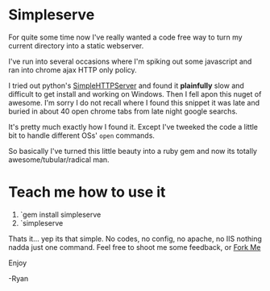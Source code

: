 Simpleserve
===========

For quite some time now I've really wanted a code free way to turn my current directory into a static webserver. 

I've run into several occasions where I'm spiking out some javascript and ran into chrome ajax HTTP only policy. 

I tried out python's [SimpleHTTPServer](http://www.linuxjournal.com/content/tech-tip-really-simple-http-server-python) and found it **plainfully** slow and difficult to get install and working on Windows. Then I fell apon this nuget of awesome. I'm sorry I do not recall where I found this snippet it was late and buried in about 40 open chrome tabs from late night google searchs. 

 <script src="https://gist.github.com/1133398.js"> </script>

 It's pretty much exactly how I found it. Except I've tweeked the code a little bit to handle different OSs' `open` commands.

 So basically I've turned this little beauty into a ruby gem and now its totally awesome/tubular/radical man. 

 Teach me how to use it 
 ======================

 1. `gem install simpleserve
 2. `simpleserve

 Thats it... yep its that simple. No codes, no config, no apache, no IIS nothing nadda just one command. Feel free to shoot me some feedback, or [Fork Me](http://github.com/rauhryan/simpleserve)

 Enjoy

 -Ryan
